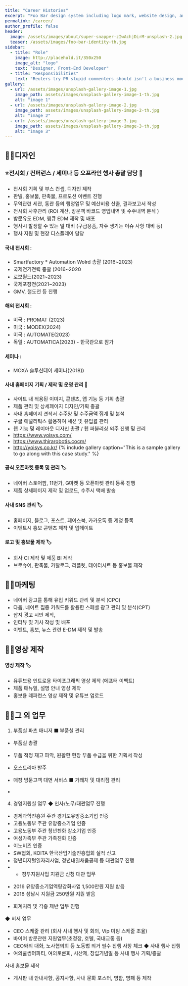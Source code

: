 ```yaml
---
title: "Career Histories"
excerpt: "Foo Bar design system including logo mark, website design, and branding applications."
permalink: /career/
author_profile: false
header:
  image: /assets/images/about/super-snapper-zIwAchjDirM-unsplash-2.jpg
  teaser: /assets/images/foo-bar-identity-th.jpg
sidebar:
  - title: "Role"
    image: http://placehold.it/350x250
    image_alt: "logo"
    text: "Designer, Front-End Developer"
  - title: "Responsibilities"
    text: "Reuters try PR stupid commenters should isn't a business model"
gallery:
  - url: /assets/images/unsplash-gallery-image-1.jpg
    image_path: assets/images/unsplash-gallery-image-1-th.jpg
    alt: "image 1"
  - url: /assets/images/unsplash-gallery-image-2.jpg
    image_path: assets/images/unsplash-gallery-image-2-th.jpg
    alt: "image 2"
  - url: /assets/images/unsplash-gallery-image-3.jpg
    image_path: assets/images/unsplash-gallery-image-3-th.jpg
    alt: "image 3"
---
```

<style>
body {
font-size: 16px;
}
</style>

## 👩‍💻디자인
### ⭐전시회 / 컨퍼런스 / 세미나 등 오프라인 행사 총괄 담당 🔖
- 전시회 기획 및 부스 컨셉, 디자인 제작
- 판넬, 홍보물, 판촉물, 프로모션 이벤트 진행
- 무역관련 세관, 통관 등의 행정업무 및 예산비용 산출, 결과보고서 작성 
- 전시회 사후관리 (ROI 계산, 방문객 바코드 영업내역 및 수주내역 분석 )
- 방문유도 EDM, 떙큐 EDM 제작 및 배포
- 행사시 발생할 수 있는 일 대비 (구급용품, 자주 생기는 이슈 사항 대비 등)
- 행사 지원 및 현장 디스플레이 담당
 
#### 국내 전시회 : 
- Smartfactory * Automation Wolrd 총괄  (2016~2023)
- 국제전기전력 총괄 (2016~2020
- 로보월드(2021~2023)
- 국제포장전(2021~2023)
- GMV, 철도전 등 진행

#### 해외 전시회 :
- 미국 : PROMAT (2023)
- 미국 : MODEX(2024)
- 미국 : AUTOMATE(2023)
- 독일 : AUTOMATICA(2023) - 한국관으로 참가

#### 세미나 : 
- MOXA 솔루션데이 세미나(2018))

#### 사내 홈페이지 기획 / 제작 및 운영 관리 🔖
- 사이트 내 적용된 이미지, 콘텐츠, 앱 기능 등 기획 총괄
- 제품 관리 및 상세페이지 디자인/기획 총괄
- 사내 홈페이지 견적서 수주양 및 수주금액 집계 및 분석
- 구글 애널리틱스 활용하여 세션 및 유입률 관리
- 웹 기능 및 레이아웃 디자인 총괄 / 웹 퍼블리싱 외주 진행 및 관리
- https://www.yoisys.com/
- https://www.thirarobotis.cocm/
- http://yoisys.co.kr/
  {% include gallery caption="This is a sample gallery to go along with this case study." %}

#### 공식 오픈마켓 등록 및 관리 🏷️ 
- 네이버 스토어팜, 11번가, G마켓 등 오픈마켓 관리 등록 진행
- 제품 상세페이지 제작 및 업로드, 수주시 택배 발송

#### 사내 SNS 관리 🏷️
- 홈페이지, 블로그, 포스트, 페이스북, 카카오톡 등 계정 등록
- 이벤트시 홍보 콘텐츠 제작 및 업데이트

#### 로고 및 홍보물 제작 🏷️
- 회사 CI 제작 및 제품 BI 제작
- 브로슈어, 판촉물, 카탈로그, 리플렛, 데이터시트 등 홍보물 제작

## 👩‍💻마케팅
- 네이버 광고를 통해 유입 키워드 관리 및 분석 (CPC)
- 다음, 네이트 집중 키워드를 활용한 스페셜 광고 관리 및 분석(CPT)
- 잡지 광고 시안 제작, 
- 인터뷰 및 기사 작성 및 배포
- 이벤트, 홍보, 뉴스 관련 E-DM 제작 및 발송

## 👩‍💻영상 제작
#### 영상 제작 🏷️
- 유튜브용 인트로용 타이포그래픽 영상 제작 (에프터 이펙트)  
- 제품 매뉴얼, 설명 안내 영상 제작
- 홍보용 레퍼런스 영상 제작 및 유튜브 업로드  




## 👩‍💻그 외 업무

1. 부품실 파츠 매니저
   ■ 부품실 관리
- 부품실 총괄
- 부품 적정 재고 파악, 원활한 현장 부품 수급을 위한 기획서 작성
- 오스트리아 발주
- 매장 방문고객 대면 서비스
  ■ 거래처 및 대리점 관리




- 
4. 경영지원실 업무
   ◆ 인사/노무/대관업무 진행
- 경제과학진흥원 주관 경기도유망중소기업 인증
- 고용노동부 주관 유망중소기업 인증
- 고용노동부 주관 청년친화 강소기업 인증
- 여성가족부 주관 가족친화 인증
- 이노비즈 인증
- SW협회, KOITA 한국산업기술진흥협회 실적 신고
- 청년디지털일자리사업, 청년내일채움공제 등 대관업무 진행
- -  정부지원사업 지원금 신청 대관 업무
* 2016 유망중소기업역량강화사업 1,500만원 지원 받음
* 2018 성남시 지원금 250만원 지원 받음
- 회계처리 및 각종 제반 업무 진행

◆ 비서 업무
-  CEO 스케줄 관리 (회사 사내 행사 및 회의, Vip 미팅 스케줄 조율)
- 바이어 방문관련 지원업무(초청장, 호텔, 국내교통 등)
- CEO와의 대화, 노사협의회 등 노동법 의거 필수 진행 사항 체크
  ◆ 사내 행사 진행
- 여의쿨썸머파티, 여의토론회, 시산제, 창립기념일 등 사내 행사 기획/총괄

사내 홍보물 제작
- 게시판 내 안내사항, 공지사항, 사내 문화 포스터, 명함, 명패 등 제작